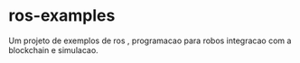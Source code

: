 # ros-examples
Um projeto de exemplos de ros , programacao para robos integracao com a blockchain e simulacao.

